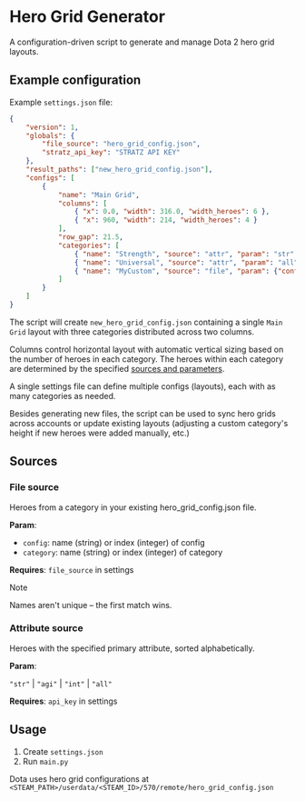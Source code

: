 # Hero Grid Generator

A configuration-driven script to generate and manage Dota 2 hero grid layouts.

## Example configuration

Example `settings.json` file:

```json
{
    "version": 1,
    "globals": {
        "file_source": "hero_grid_config.json",
        "stratz_api_key": "STRATZ API KEY"
    },
    "result_paths": ["new_hero_grid_config.json"],
    "configs": [
        {
            "name": "Main Grid",
            "columns": [
                { "x": 0.0, "width": 316.0, "width_heroes": 6 },
                { "x": 960, "width": 214, "width_heroes": 4 }
            ],
            "row_gap": 21.5,
            "categories": [
                { "name": "Strength", "source": "attr", "param": "str" },
                { "name": "Universal", "source": "attr", "param": "all" },
                { "name": "MyCustom", "source": "file", "param": {"config": "Fav", "category": 4} }
            ]
        }
    ]
}
```

The script will create `new_hero_grid_config.json` containing a single `Main Grid` layout with three
categories distributed across two columns.

Columns control horizontal layout with automatic vertical sizing based on the number of heroes in each category. The
heroes within each category are determined by the specified [sources and parameters](#sources).

A single settings file can define multiple configs (layouts), each with as many categories as needed.

Besides generating new files, the script can be used to sync hero grids across accounts or update existing layouts
(adjusting a custom category's height if new heroes were added manually, etc.)

## Sources

### File source

Heroes from a category in your existing hero_grid_config.json file.

**Param**:

- `config`: name (string) or index (integer) of config
- `category`: name (string) or index (integer) of category

**Requires**: `file_source` in settings

> [!NOTE]
> Names aren't unique – the first match wins.

### Attribute source

Heroes with the specified primary attribute, sorted alphabetically.

**Param**:

`"str"` | `"agi"` | `"int"` | `"all"`

**Requires**: `api_key` in settings

## Usage

1. Create `settings.json`
2. Run `main.py`

Dota uses hero grid configurations at `<STEAM_PATH>/userdata/<STEAM_ID>/570/remote/hero_grid_config.json`
